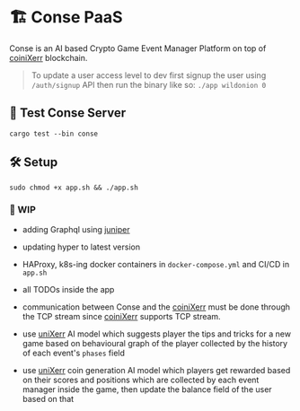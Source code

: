 


# 🏗 Conse PaaS

Conse is an AI based Crypto Game Event Manager Platform on top of [coiniXerr](https://github.com/wildonion/uniXerr/tree/master/infra/valhalla/coiniXerr) blockchain. 

> To update a user access level to dev first signup the user using `/auth/signup` API then run the binary like so: `./app wildonion 0`

## 🧪 Test Conse Server

```cargo test --bin conse```

## 🛠️ Setup

```sudo chmod +x app.sh && ./app.sh```

### 🚧 WIP

* adding Graphql using [juniper](https://graphql-rust.github.io/juniper/master/index.html)

* updating hyper to latest version

* HAProxy, k8s-ing docker containers in `docker-compose.yml` and CI/CD in `app.sh`

* all TODOs inside the app

* communication between Conse and the [coiniXerr](https://github.com/wildonion/uniXerr/tree/master/infra/valhalla/coiniXerr) must be done through the TCP stream since [coiniXerr](https://github.com/wildonion/uniXerr/tree/master/infra/valhalla/coiniXerr) supports TCP stream.

* use [uniXerr](https://github.com/wildonion/uniXerr) AI model which suggests player the tips and tricks for a new game based on behavioural graph of the player collected by the history of each event's `phases` field

* use [uniXerr](https://github.com/wildonion/uniXerr) coin generation AI model which players get rewarded based on their scores and positions which are collected by each event manager inside the game, then update the balance field of the user based on that
